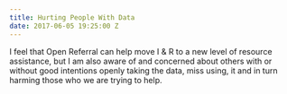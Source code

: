 ```yaml
---
title: Hurting People With Data
date: 2017-06-05 19:25:00 Z
---
```


 I feel that Open Referral can help move I & R to a new level of resource assistance, but I am also aware of and concerned about others with or without good intentions openly taking the data, miss using, it and in turn harming those who we are trying to help.  
